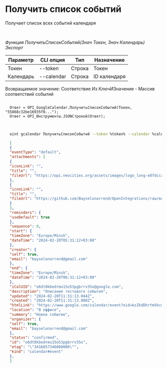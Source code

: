 ﻿---
sidebar_position: 2
---

# Получить список событий
 Получает список всех событий календаря




<br/>


*Функция ПолучитьСписокСобытий(Знач Токен, Знач Календарь) Экспорт*

  | Параметр | CLI опция | Тип | Назначение |
  |-|-|-|-|
  | Токен | --token | Строка | Токен |
  | Календарь | --calendar | Строка | ID календаря |

  
  Возвращаемое значение:   Соответствие Из КлючИЗначение - Массив соответствий событий


```bsl title="Пример кода"
  
  Ответ = OPI_GoogleCalendar.ПолучитьСписокСобытий(Токен, "55868c32be16935f0...");
  Ответ = OPI_Инструменты.JSONСтрокой(Ответ);
  
```
	


```sh title="Пример команды CLI"
    
  oint gcalendar ПолучитьСписокСобытий --token %token% --calendar %calendar%

```

```json title="Результат"
  [
  {
  "eventType": "default",
  "attachments": [
  {
  "iconLink": "",
  "title": "",
  "fileUrl": "https://opi.neocities.org/assets/images/logo_long-e8fdcca6ff8b32e679ea49a1ccdd3eac.png"
  },
  {
  "iconLink": "",
  "title": "",
  "fileUrl": "https://github.com/Bayselonarrend/OpenIntegrations/raw/main/Media/logo.png?v1"
  }
  ],
  "reminders": {
  "useDefault": true
  },
  "sequence": 0,
  "start": {
  "timeZone": "Europe/Minsk",
  "dateTime": "2024-02-20T05:31:12+03:00"
  },
  "creator": {
  "self": true,
  "email": "bayselonarrend@gmail.com"
  },
  "end": {
  "timeZone": "Europe/Minsk",
  "dateTime": "2024-02-20T06:31:12+03:00"
  },
  "iCalUID": "o6dt8kbedrmu15o53pgbrrv35o@google.com",
  "description": "Описание тестового события",
  "updated": "2024-02-20T11:31:13.044Z",
  "created": "2024-02-20T11:31:13.000Z",
  "htmlLink": "https://www.google.com/calendar/event?eid=bzZkdDhrYmVkcm11MTVvNTNwZ2JycnYzNW8gYmF5c2Vsb25hcnJlbmRAbQ",
  "location": "В оффисе",
  "summary": "Новое событие",
  "organizer": {
  "self": true,
  "email": "bayselonarrend@gmail.com"
  },
  "status": "confirmed",
  "id": "o6dt8kbedrmu15o53pgbrrv35o",
  "etag": "\"3416857346088000\"",
  "kind": "calendar#event"
  },
  ]
```
